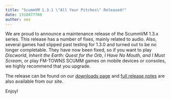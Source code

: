 ```yaml
---
title: "ScummVM 1.3.1 \"All Your Pitches\" Released!"
date: 1310477760
author: sev
---
```


We are proud to announce a maintenance release of the ScummVM 1.3.x series. This release has a number of fixes, mainly related to audio. Also, several games had slipped past testing for 1.3.0 and turned out to be no longer completable. They have now been fixed, so if you want to play *Discworld*, *Inherit the Earth: Quest for the Orb*, *I Have No Mouth, and I Must Scream*, or play FM-TOWNS SCUMM games on mobile devices or consoles, we highly recommend that you upgrade.

The release can be found on our [downloads page](/downloads/) and [full release notes](/frs/scummvm/1.3.1/ReleaseNotes) are also available from our site.

Enjoy!
